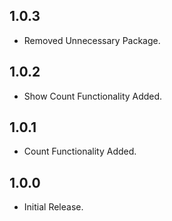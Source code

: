 ## 1.0.3

- Removed Unnecessary Package.

## 1.0.2

- Show Count Functionality Added.

## 1.0.1

- Count Functionality Added.

## 1.0.0

- Initial Release.

